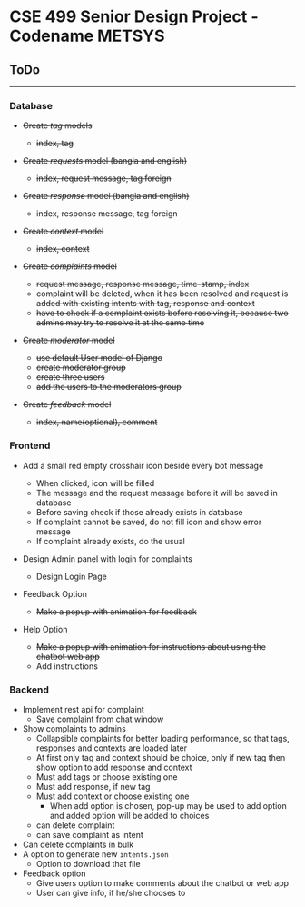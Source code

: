 # CSE 499 Senior Design Project - Codename METSYS

## ToDo
---
### Database
+ ~~Create *tag* models~~
    - ~~index, tag~~
+ ~~Create *requests* model (bangla and english)~~
    - ~~index, request message, tag foreign~~
+ ~~Create *response* model (bangla and english)~~
    - ~~index, response message, tag foreign~~
+ ~~Create *context* model~~
    - ~~index, context~~
+ ~~Create *complaints* model~~
    - ~~request message, response message, time-stamp, index~~
    - ~~complaint will be deleted, when it has been resolved and request is
    added with existing intents with tag, response and context~~
    - ~~have to check if a complaint exists before resolving it, because two
    admins may try to resolve it at the same time~~
+ ~~Create *moderator* model~~
    - ~~use default User model of Django~~
    - ~~create moderator group~~
    - ~~create three users~~
    - ~~add the users to the moderators group~~

+ ~~Create *feedback* model~~
    - ~~index, name(optional), comment~~

### Frontend
+ Add a small red empty crosshair icon beside every bot message
    - When clicked, icon will be filled
    - The message and the request message before it will be saved in database
    - Before saving check if those already exists in database
    - If complaint cannot be saved, do not fill icon and show error message
    - If complaint already exists, do the usual

+ Design Admin panel with login for complaints
    - Design Login Page

+ Feedback Option
    - ~~Make a popup with animation for feedback~~

+ Help Option
    - ~~Make a popup with animation for instructions about using the chatbot web
    app~~
    - Add instructions

### Backend
+ Implement rest api for complaint
    - Save complaint from chat window
+ Show complaints to admins
    - Collapsible complaints for better loading performance, so
    that tags, responses and contexts are loaded later
    - At first only tag and context should be choice, only if
    new tag then show option to add response and context
    - Must add tags or choose existing one
    - Must add response, if new tag
    - Must add context or choose existing one
        * When add option is chosen, pop-up may be used to add
        option and added option will be added to choices
    - can delete complaint
    - can save complaint as intent
+ Can delete complaints in bulk
+ A option to generate new `intents.json`
    - Option to download that file
+ Feedback option
    - Give users option to make comments about the chatbot or web app
    - User can give info, if he/she chooses to
